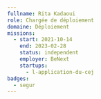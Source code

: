 ```yaml
---
fullname: Rita Kadaoui
role: Chargée de déploiement
domaine: Déploiement
missions:
  - start: 2021-10-14
    end: 2023-02-28
    status: independent
    employer: BeNext
    startups:
      - l-application-du-cej
badges:
  - segur
---
```

